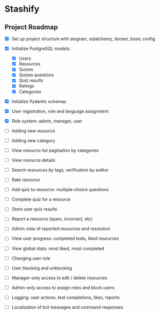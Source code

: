 # Stashify

## Project Roadmap

- [x] Set up project structure with aiogram, sqlalchemy, docker, basic config
- [x] Initialize PostgreSQL models: 
	- [x] Users
	- [x] Resources
	- [x] Quizes
	- [x] Quizes questions
	- [x] Quiz results
	- [x] Ratings
	- [x] Categories
- [x] Initialize Pydantic schemas

- [x] User registration, role and language assignment 
- [x] Role system: admin, manager, user 

- [ ] Adding new resource
- [ ] Adding new category
- [ ] View resource list pagination by categories
- [ ] View resource details
- [ ] Search resources by tags, verification by author
- [ ] Rate resource

- [ ] Add quiz to resource: multiple-choice questions
- [ ] Complete quiz for a resource
- [ ] Store user quiz results

- [ ] Report a resource (spam, incorrect, etc)
- [ ] Admin view of reported resources and resolution

- [ ] View user progress: completed tests, liked resources
- [ ] View global stats: most liked, most completed

- [ ] Changing user role
- [ ] User blocking and unblocking 

- [ ] Manager-only access to edit / delete resources
- [ ] Admin-only access to assign roles and block users

- [ ] Logging: user actions, test completions, likes, reports

- [ ] Localization of bot messages and command responses
